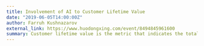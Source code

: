 ```yaml
---
title: Involvement of AI to Customer Lifetime Value
date: "2019-06-05T14:00:00Z"
author: Farruh Kushnazarov
external_link: https://www.huodongxing.com/event/8494845961600
summary: Customer lifetime value is the metric that indicates the total revenue a business can reasonably expect from a single customer account. It considers a customer's revenue value and compares that number to the company's predicted customer lifespan. Businesses use this metric to identify significant customer segments that are the most valuable to the company.
---
```

